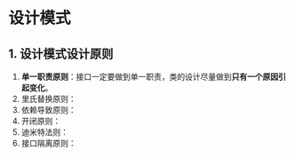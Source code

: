 # 设计模式

## 1. 设计模式设计原则
1. **单一职责原则**：接口一定要做到单一职责，类的设计尽量做到**只有一个原因引起变化**。
2. 里氏替换原则：
3. 依赖导致原则：
4. 开闭原则：
5. 迪米特法则：
6. 接口隔离原则：
